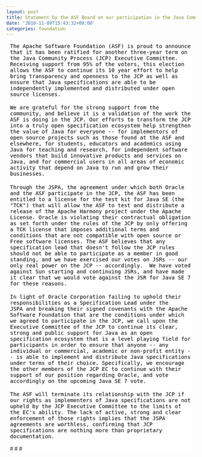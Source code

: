 ```yaml
---
layout: post
title: Statement by the ASF Board on our participation in the Java Community Process
date: '2010-11-09T15:43:32+00:00'
categories: foundation
---
```

<div style="border-top-width: 0px; border-right-width: 0px; border-bottom-width: 0px; border-left-width: 0px; border-style: initial; border-color: initial; background-color: #ffffff; background-image: initial; background-attachment: initial; background-origin: initial; background-clip: initial; color: #000000; margin-top: 10px; margin-right: 10px; margin-bottom: 10px; margin-left: 10px; font: normal normal normal 13px/normal verdana, arial, 'Bitstream Vera Sans', helvetica, sans-serif; font-family: 'Times New Roman'; font-size: medium; ">
    <p><font face="monospace" size="4"><span style="font-size: 14px; line-height: 16px; ">The Apache Software Foundation (ASF) is proud to announce that it has been ratified for another three-year term on the Java Community Process (JCP) Executive Committee. Receiving support from 95% of the voters, this election allows the ASF to continue its 10 year effort to help bring transparency and openness to the JCP as well as ensure that Java specifications are able to be independently implemented&nbsp;and distributed under open source licenses.</span></font><br style="line-height: 1.2em; outline-style: none; outline-width: initial; outline-color: initial; " /><br style="line-height: 1.2em; outline-style: none; outline-width: initial; outline-color: initial; " /><font face="monospace" size="4"><span style="font-size: 14px; line-height: 16px; ">We are grateful for the strong support from the community, and believe it is a validation of the work&nbsp;the ASF is doing in the JCP. Our efforts to transform the JCP into a truly open specification ecosystem help strengthen the value of Java for everyone -- for implementors of open source projects such as those found at the ASF and elsewhere, for students, educators and academics using Java for teaching&nbsp;and research, for independent software vendors that build innovative products and services on Java, and for commercial users in all areas of economic activity that depend on Java to run and grow their businesses.</span></font><br style="line-height: 1.2em; outline-style: none; outline-width: initial; outline-color: initial; " /><br style="line-height: 1.2em; outline-style: none; outline-width: initial; outline-color: initial; " /><font face="monospace" size="4"><span style="font-size: 14px; line-height: 16px; ">Through the JSPA, the agreement under which both Oracle and the ASF participate in the JCP, the ASF has been entitled to a license for the test kit for Java SE (the &quot;TCK&quot;) that will allow the ASF to test and distribute a release of the Apache Harmony project under the Apache License.&nbsp;Oracle is violating their contractual obligation as set forth under the rules of the JCP by only offering a TCK license that imposes additional terms and conditions that are not compatible with open source or Free software licenses.&nbsp;The ASF believes that any specification lead that doesn't follow the JCP rules should not be able to participate as a member in good standing, and we have exercised our votes on JSRs -- our only real power on the JCP -- accordingly.&nbsp; We have voted against Sun starting and continuing JSRs, and have made it clear that we would vote against the JSR for Java SE 7 for&nbsp;these reasons.</span></font><br style="line-height: 1.2em; outline-style: none; outline-width: initial; outline-color: initial; " /><br style="line-height: 1.2em; outline-style: none; outline-width: initial; outline-color: initial; " /><font face="monospace" size="4"><span style="font-size: 14px; line-height: 16px; ">In light of Oracle Corporation failing to uphold their responsibilities as a Specification Lead under the JSPA&nbsp;and breaking their signed covenants with the Apache Software Foundation that are the conditions under which we&nbsp;agreed to participate in the JCP, we call upon the Executive Committee of the JCP to continue its clear, strong and public support for Java as an open specification ecosystem that is a level playing field for participants in order to ensure that anyone -- any individual or commercial, academic or non-profit entity -- is able to&nbsp;implement and distribute Java specifications under terms of their choice. Specifically, we encourage the other members of the JCP EC to continue with their support of our position regarding Oracle, and vote accordingly on the upcoming Java SE 7 vote.</span></font><br style="line-height: 1.2em; outline-style: none; outline-width: initial; outline-color: initial; " /><br style="line-height: 1.2em; outline-style: none; outline-width: initial; outline-color: initial; " /><font face="monospace" size="4"><span style="font-size: 14px; line-height: 16px; ">The ASF will terminate its relationship with the JCP if our rights as implementers of Java specifications are not upheld by the JCP Executive Committee to the limits of the EC's ability. The lack of active, strong&nbsp;and clear enforcement of those rights implies that the JSPA agreements are worthless, confirming that JCP specifications are nothing more than proprietary documentation.</span></font></p>
    <p># # #&nbsp;</p>
  </div>
